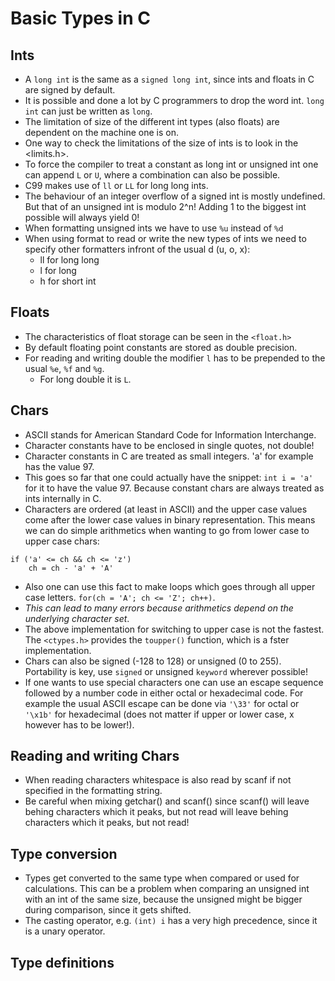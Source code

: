 # Basic Types in C

## Ints
- A `long int` is the same as a `signed long int`, since ints and floats in C are signed by default.
- It is possible and done a lot by C programmers to drop the word int. `long int` can just be written as `long`.
- The limitation of size of the different int types (also floats) are dependent on the machine one is on.
- One way to check the limitations of the size of ints is to look in the <limits.h>.
- To force the compiler to treat a constant as long int or unsigned int one can append `L` or `U`, where a combination can also be possible.
- C99 makes use of `ll` or `LL` for long long ints.
- The behaviour of an integer overflow of a signed int is mostly undefined. But that of an unsigned int is modulo 2^n! Adding 1 to the biggest int possible will always yield 0!
- When formatting unsigned ints we have to use `%u` instead of `%d`
- When using format to read or write the new types of ints we need to specify other formatters infront of the usual d (u, o, x):
    - ll for long long
    - l for long
    - h for short int

## Floats
- The characteristics of float storage can be seen in the `<float.h>`
- By default floating point constants are stored as double precision.
- For reading and writing double the modifier `l` has to be prepended to the usual `%e`, `%f` and `%g`.
    - For long double it is `L`.

## Chars
- ASCII stands for American Standard Code for Information Interchange.
- Character constants have to be enclosed in single quotes, not double!
- Character constants in C are treated as small integers. 'a' for example has the value 97.
- This goes so far that one could actually have the snippet: `int i = 'a'` for it to have the value 97. Because constant chars are always treated as ints internally in C.
- Characters are ordered (at least in ASCII) and the upper case values come after the lower case values in binary representation. This means we can do simple arithmetics when wanting to go from lower case to upper case chars:
```
if ('a' <= ch && ch <= 'z')
    ch = ch - 'a' + 'A'
```
- Also one can use this fact to make loops which goes through all upper case letters. `for(ch = 'A'; ch <= 'Z'; ch++)`.
- *This can lead to many errors because arithmetics depend on the underlying character set*.
- The above implementation for switching to upper case is not the fastest. The `<ctypes.h>` provides the `toupper()` function, which is a fster implementation.
- Chars can also be signed (-128 to 128) or unsigned (0 to 255). Portability is key, use `signed` or unsigned `keyword` wherever possible!
- If one wants to use special characters one can use an escape sequence followed by a number code in either octal or hexadecimal code. For example the usual ASCII escape can be done via `'\33'` for octal or `'\x1b'` for hexadecimal (does not matter if upper or lower case, x however has to be lower!). 

## Reading and writing Chars
- When reading characters whitespace is also read by scanf if not specified in the formatting string. 
- Be careful when mixing getchar() and scanf() since scanf() will leave behing characters which it peaks, but not read will leave behing characters which it peaks, but not read!

## Type conversion
- Types get converted to the same type when compared or used for calculations. This can be a problem when comparing an unsigned int with an int of the same size, because the unsigned might be bigger during comparison, since it gets shifted.
- The casting operator, e.g. `(int) i` has a very high precedence, since it is a unary operator.

## Type definitions
